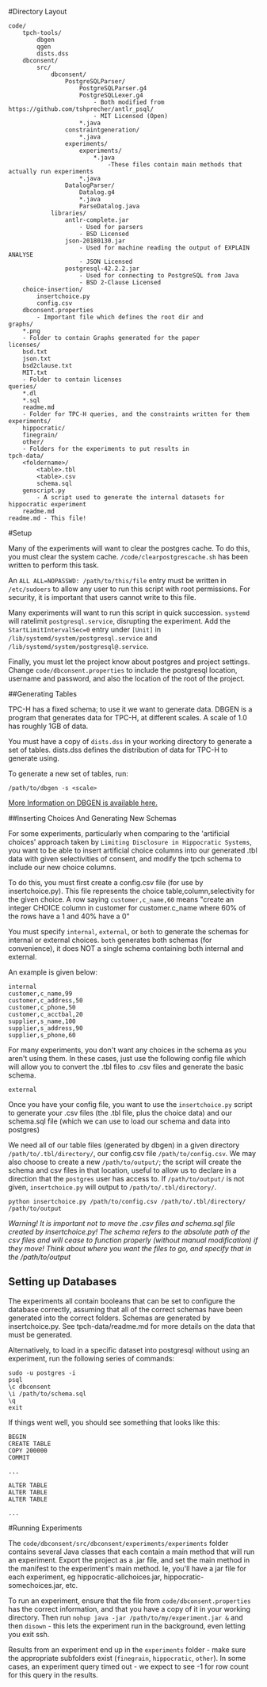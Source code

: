 #Directory Layout

```
code/
	tpch-tools/
		dbgen
		qgen
		dists.dss
	dbconsent/
		src/
			dbconsent/
				PostgreSQLParser/
					PostgreSQLParser.g4
					PostgreSQLLexer.g4
						- Both modified from https://github.com/tshprecher/antlr_psql/
						- MIT Licensed (Open)
					*.java
				constraintgeneration/
					*.java
				experiments/
					experiments/
						*.java
							-These files contain main methods that actually run experiments
					*.java
				DatalogParser/
					Datalog.g4
					*.java
					ParseDatalog.java
			libraries/
				antlr-complete.jar
					- Used for parsers
					- BSD Licensed
				json-20180130.jar
					- Used for machine reading the output of EXPLAIN ANALYSE
					- JSON Licensed
				postgresql-42.2.2.jar	
					- Used for connecting to PostgreSQL from Java
					- BSD 2-Clause Licensed
	choice-insertion/
		insertchoice.py
		config.csv
	dbconsent.properties
		- Important file which defines the root dir and 
graphs/
	*.png
	- Folder to contain Graphs generated for the paper
licenses/
	bsd.txt
	json.txt
	bsd2clause.txt
	MIT.txt
	- Folder to contain licenses
queries/
	*.dl
	*.sql
	readme.md
	- Folder for TPC-H queries, and the constraints written for them
experiments/
	hippocratic/
	finegrain/
	other/
	- Folders for the experiments to put results in
tpch-data/
	<foldername>/
		<table>.tbl
		<table>.csv
		schema.sql
	genscript.py
		- A script used to generate the internal datasets for hippocratic experiment
	readme.md
readme.md - This file!
```

#Setup

Many of the experiments will want to clear the postgres cache.
To do this, you must clear the system cache.
`/code/clearpostgrescache.sh` has been written to perform this task.

An `ALL ALL=NOPASSWD: /path/to/this/file` entry must be written in `/etc/sudoers`
to allow any user to run this script with root permissions. For security, it is
important that users cannot write to this file.

Many experiments will want to run this script in quick succession.
`systemd` will ratelimit `postgresql.service`, disrupting the experiment.
Add the `StartLimitIntervalSec=0` entry under `[Unit]` in
`/lib/systemd/system/postgresql.service` and `/lib/systemd/system/postgresql@.service`.

Finally, you must let the project know about postgres and project settings. Change `code/dbconsent.properties` to include the postgresql location, username and password, and also the location of the root of the project. 

##Generating Tables

TPC-H has a fixed schema; to use it we want to generate data.
DBGEN is a program that generates data for TPC-H, at different scales.
A scale of 1.0 has roughly 1GB of data.

You must have a copy of `dists.dss` in your working directory to generate a set of tables.
dists.dss defines the distribution of data for TPC-H to generate using.

To generate a new set of tables, run:

`/path/to/dbgen -s <scale>`

[More Information on DBGEN is available here.](https://raw.githubusercontent.com/electrum/tpch-dbgen/master/README)

##Inserting Choices And Generating New Schemas

For some experiments, particularly when comparing to the 'artificial choices' approach taken by `Limiting Disclosure in Hippocratic Systems`, you want to be able to insert artificial choice columns into our generated .tbl data with given selectivities of consent, and modify the tpch schema to include our new choice columns.

To do this, you must first create a config.csv file (for use by insertchoice.py).
This file represents the choice table,column,selectivity for the given choice.
A row saying `customer,c_name,60` means 
"create an integer CHOICE column in customer for customer.c_name where 60% of the rows have a 1 and 40% have a 0"

You must specify `internal`, `external`, or `both` to generate the schemas for internal or external choices. `both` generates both schemas (for convenience), it does NOT a single schema containing both internal and external. 

An example is given below:

```
internal
customer,c_name,99
customer,c_address,50
customer,c_phone,50
customer,c_acctbal,20
supplier,s_name,100
supplier,s_address,90
supplier,s_phone,60
```

For many experiments, you don't want any choices in the schema as you aren't using them. In these cases, just use the following config file which will allow you to convert the .tbl files to .csv files and generate the basic schema.

```
external

```

Once you have your config file, you want to use the `insertchoice.py` script to generate your .csv files (the .tbl file, plus the choice data) and our schema.sql file (which we can use to load our schema and data into postgres)

We need all of our table files (generated by dbgen) in a given directory `/path/to/.tbl/directory/`, our config.csv file `/path/to/config.csv`. We may also choose to create a new `/path/to/output/`; the script will create the schema and csv files in that location, useful to allow us to declare in a direction that the `postgres` user has access to. If `/path/to/output/` is not given, `insertchoice.py` will output to `/path/to/.tbl/directory/`.  

`python insertchoice.py /path/to/config.csv /path/to/.tbl/directory/ /path/to/output`

*Warning! It is important not to move the .csv files and schema.sql file created by insertchoice.py! The schema refers to the absolute path of the csv files and will cease to function properly (without manual modification) if they move! Think about where you want the files to go, and specify that in the /path/to/output*

## Setting up Databases

The experiments all contain booleans that can be set to configure the database correctly, assuming that all of the correct schemas have been generated into the correct folders. Schemas are generated by insertchoice.py. See tpch-data/readme.md for more details on the data that must be generated.

Alternatively, to load in a specific dataset into postgresql without using an experiment, run the following series of commands:

```
sudo -u postgres -i
psql
\c dbconsent
\i /path/to/schema.sql
\q
exit
```

If things went well, you should see something that looks like this:

```
BEGIN
CREATE TABLE
COPY 200000
COMMIT

...

ALTER TABLE
ALTER TABLE
ALTER TABLE

...
```

#Running Experiments

The `code/dbconsent/src/dbconsent/experiments/experiments` folder contains several Java classes that each contain a main method that will run an experiment. Export the project as a .jar file, and set the main method in the manifest to the experiment's main method. Ie, you'll have a jar file for each experiment, eg hippocratic-allchoices.jar, hippocratic-somechoices.jar, etc.

To run an experiment, ensure that the file from `code/dbconsent.properties` has the correct information, and that you have a copy of it in your working directory. 
Then run `nohup java -jar /path/to/my/experiment.jar &` and then `disown` - this lets the experiment run in the background, even letting you exit ssh.

Results from an experiment end up in the `experiments` folder - make sure the appropriate subfolders exist (`finegrain`, `hippocratic`, `other`). In some cases, an experiment query timed out - we expect to see -1 for row count for this query in the results.

